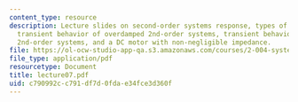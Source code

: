 ```yaml
---
content_type: resource
description: Lecture slides on second-order systems response, types of 2nd-order systems,
  transient behavior of overdamped 2nd-order systems, transient behavior of underdamped
  2nd-order systems, and a DC motor with non-negligible impedance.
file: https://ol-ocw-studio-app-qa.s3.amazonaws.com/courses/2-004-systems-modeling-and-control-ii-fall-2007/c790992cc791df7d0fdae34fce3d360f_lecture07.pdf
file_type: application/pdf
resourcetype: Document
title: lecture07.pdf
uid: c790992c-c791-df7d-0fda-e34fce3d360f
---
```

